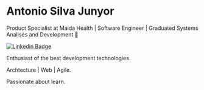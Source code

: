# Antonio Silva Junyor 

Product Specialist at Maida Health | Software Engineer | Graduated Systems Analises and Development :tada:
 
[![Linkedin Badge](https://img.shields.io/badge/-Antonio%20Silva%20Junyor-A16AE8?style=flat-square&logo=Linkedin&logoColor=white&link=https://www.linkedin.com/in/antonio-silva-junyor-9344a1a0//)](https://www.linkedin.com/in/antonio-silva-junyor-9344a1a0//) 


Enthusiast of the best development technologies.

Archtecture | Web | Agile.

Passionate about learn.







